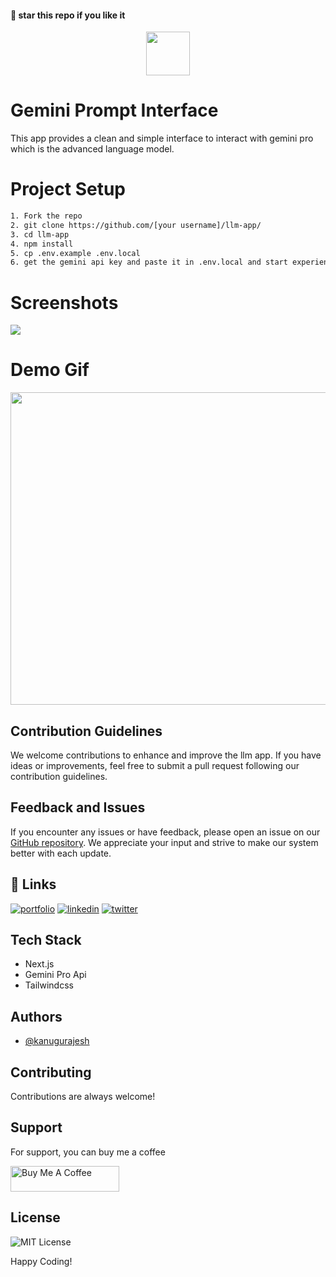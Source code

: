 #### 🌟 star this repo if you like it

<div align="center">
  <img src="https://github.com/kanugurajesh/llm-app/assets/120458029/74c20db8-add9-42a7-80df-05ba6795b19b" alt="" width=70 height=70>
</div>

# Gemini Prompt Interface
This app provides a clean and simple interface to interact with gemini pro which is the advanced language model.

# Project Setup

```bash
1. Fork the repo
2. git clone https://github.com/[your username]/llm-app/
3. cd llm-app
4. npm install
5. cp .env.example .env.local
6. get the gemini api key and paste it in .env.local and start experiencing the app
```
# Screenshots
<img src="https://github.com/kanugurajesh/llm-app/assets/77529419/78107908-23dc-448e-8e25-ae362322f221">

# Demo Gif
<img src="https://github.com/kanugurajesh/llm-app/assets/120458029/6c273bf9-9fd5-4405-89ff-9ff071418c0d" width=1050 height=500 >

## Contribution Guidelines

We welcome contributions to enhance and improve the llm app. If you have ideas or improvements, feel free to submit a pull request following our contribution guidelines.

## Feedback and Issues

If you encounter any issues or have feedback, please open an issue on our [GitHub repository](https://github.com/kanugurajesh/Movie-Recommendation-System/issues). We appreciate your input and strive to make our system better with each update.

## 🔗 Links
[![portfolio](https://img.shields.io/badge/my_portfolio-000?style=for-the-badge&logo=ko-fi&logoColor=white)](https://rajeshportfolio.me/)
[![linkedin](https://img.shields.io/badge/linkedin-0A66C2?style=for-the-badge&logo=linkedin&logoColor=white)](https://www.linkedin.com/in/rajesh-kanugu-aba8a3254/)
[![twitter](https://img.shields.io/badge/twitter-1DA1F2?style=for-the-badge&logo=twitter&logoColor=white)](https://twitter.com/exploringengin1)

## Tech Stack

- Next.js
- Gemini Pro Api
- Tailwindcss

## Authors

- [@kanugurajesh](https://www.github.com/kanugurajesh)

## Contributing

Contributions are always welcome!

## Support

For support, you can buy me a coffee

<a href="https://www.buymeacoffee.com/kanugurajen" target="_blank"><img src="https://cdn.buymeacoffee.com/buttons/default-orange.png" alt="Buy Me A Coffee" height="41" width="174"></a>

## License
![MIT License](https://img.shields.io/badge/License-MIT-green.svg)

Happy Coding!
